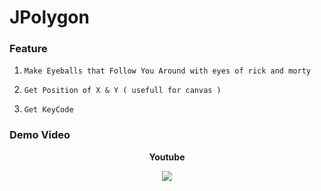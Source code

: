 # **JPolygon**

### **Feature**

1. `Make Eyeballs that Follow You Around with eyes of rick and morty`

2. `Get Position of X & Y ( usefull for canvas )`

3. `Get KeyCode`

### **Demo Video**

<center>

**Youtube**

[![](https://i.ytimg.com/vi/T2ddrQkDqZQ/maxresdefault.jpg)](https://youtu.be/T2ddrQkDqZQ "")

</center>
